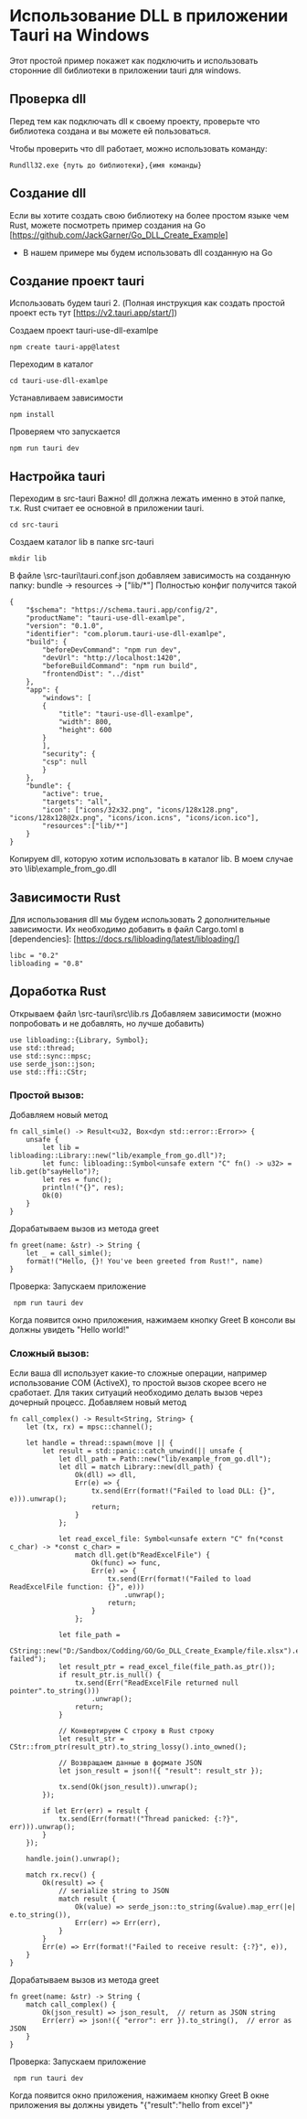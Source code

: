 # Использование DLL в приложении Tauri на Windows

Этот простой пример покажет как подключить и использовать сторонние dll библиотеки в приложении tauri для windows.

## Проверка dll

Перед тем как подключать dll к своему проекту, проверьте что библиотека создана и вы можете ей пользоваться.

Чтобы проверить что dll работает, можно использовать команду:
    
    Rundll32.exe {путь до библиотеки},{имя команды}

## Создание dll

Если вы хотите создать свою библиотеку на более простом языке чем Rust, можете посмотреть пример создания на Go [https://github.com/JackGarner/Go_DLL_Create_Example]

* В нашем примере мы будем использовать dll созданную на Go

## Создание проект tauri

Использовать будем tauri 2. (Полная инструкция как создать простой проект есть тут [https://v2.tauri.app/start/])

Создаем проект tauri-use-dll-examlpe

    npm create tauri-app@latest

Переходим в каталог

    cd tauri-use-dll-examlpe

Устанавливаем зависимости 

    npm install

Проверяем что запускается

    npm run tauri dev

## Настройка tauri
Переходим в src-tauri
Важно! dll должна лежать именно в этой папке, т.к. Rust считает ее основной в приложении tauri.

    cd src-tauri

Создаем каталог lib в папке src-tauri

    mkdir lib

В файле \src-tauri\tauri.conf.json добавляем зависимость на созданную папку: bundle -> resources -> ["lib/*"]
Полностью конфиг получится такой

    {
        "$schema": "https://schema.tauri.app/config/2",
        "productName": "tauri-use-dll-examlpe",
        "version": "0.1.0",
        "identifier": "com.plorum.tauri-use-dll-examlpe",
        "build": {
            "beforeDevCommand": "npm run dev",
            "devUrl": "http://localhost:1420",
            "beforeBuildCommand": "npm run build",
            "frontendDist": "../dist"
        },
        "app": {
            "windows": [
            {
                "title": "tauri-use-dll-examlpe",
                "width": 800,
                "height": 600
            }
            ],
            "security": {
            "csp": null
            }
        },
        "bundle": {
            "active": true,
            "targets": "all",
            "icon": ["icons/32x32.png", "icons/128x128.png", "icons/128x128@2x.png", "icons/icon.icns", "icons/icon.ico"],
            "resources":["lib/*"]
        }
    }

Копируем dll, которую хотим использовать в каталог lib.
В моем случае это \lib\example_from_go.dll

## Зависимости Rust
Для использования dll мы будем использовать 2 дополнительные зависимости. Их необходимо добавить в файл Cargo.toml в [dependencies]:
[https://docs.rs/libloading/latest/libloading/]

    libc = "0.2"
    libloading = "0.8"

## Доработка Rust
Открываем файл \src-tauri\src\lib.rs
Добавляем зависимости (можно попробовать и не добавлять, но лучше добавить)
    
    use libloading::{Library, Symbol};
    use std::thread;
    use std::sync::mpsc;
    use serde_json::json;
    use std::ffi::CStr;

### Простой вызов: 
Добавляем новый метод

    fn call_simle() -> Result<u32, Box<dyn std::error::Error>> {
        unsafe {
            let lib = libloading::Library::new("lib/example_from_go.dll")?;
            let func: libloading::Symbol<unsafe extern "C" fn() -> u32> = lib.get(b"sayHello")?;
            let res = func();
            println!("{}", res);
            Ok(0)
        }
    }

Дорабатываем вызов из метода greet

    fn greet(name: &str) -> String {
        let _ = call_simle();
        format!("Hello, {}! You've been greeted from Rust!", name)
    }

Проверка:
Запускаем приложение 

     npm run tauri dev

Когда появится окно приложения, нажимаем кнопку Greet
В консоли вы должны увидеть "Hello world!"

### Сложный вызов: 
Если ваша dll использует какие-то сложные операции, например использование COM (ActiveX), то простой вызов скорее всего не сработает. Для таких ситуаций необходимо делать вызов через дочерный процесс.
Добавляем новый метод

    fn call_complex() -> Result<String, String> {
        let (tx, rx) = mpsc::channel();

        let handle = thread::spawn(move || {
            let result = std::panic::catch_unwind(|| unsafe {
                let dll_path = Path::new("lib/example_from_go.dll");
                let dll = match Library::new(dll_path) {
                    Ok(dll) => dll,
                    Err(e) => {
                        tx.send(Err(format!("Failed to load DLL: {}", e))).unwrap();
                        return;
                    }
                };

                let read_excel_file: Symbol<unsafe extern "C" fn(*const c_char) -> *const c_char> =
                    match dll.get(b"ReadExcelFile") {
                        Ok(func) => func,
                        Err(e) => {
                            tx.send(Err(format!("Failed to load ReadExcelFile function: {}", e)))
                                .unwrap();
                            return;
                        }
                    };

                let file_path =
                    CString::new("D:/Sandbox/Codding/GO/Go_DLL_Create_Example/file.xlsx").expect("CString::new failed");
                let result_ptr = read_excel_file(file_path.as_ptr());
                if result_ptr.is_null() {
                    tx.send(Err("ReadExcelFile returned null pointer".to_string()))
                        .unwrap();
                    return;
                }

                // Конвертируем C строку в Rust строку
                let result_str = CStr::from_ptr(result_ptr).to_string_lossy().into_owned();

                // Возвращаем данные в формате JSON
                let json_result = json!({ "result": result_str });

                tx.send(Ok(json_result)).unwrap();
            });

            if let Err(err) = result {
                tx.send(Err(format!("Thread panicked: {:?}", err))).unwrap();
            }
        });

        handle.join().unwrap();

        match rx.recv() {
            Ok(result) => {
                // serialize string to JSON
                match result {
                    Ok(value) => serde_json::to_string(&value).map_err(|e| e.to_string()),
                    Err(err) => Err(err),
                }
            }
            Err(e) => Err(format!("Failed to receive result: {:?}", e)),
        }
    }

Дорабатываем вызов из метода greet

    fn greet(name: &str) -> String {
        match call_complex() {
            Ok(json_result) => json_result,  // return as JSON string
            Err(err) => json!({ "error": err }).to_string(),  // error as JSON
        }
    }

Проверка:
Запускаем приложение 

     npm run tauri dev

Когда появится окно приложения, нажимаем кнопку Greet
В окне приложения вы должны увидеть "{"result":"hello from excel"}"
